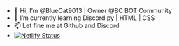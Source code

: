 - 👋 Hi, I’m @BlueCat9013 | Owner @BC BOT Community
- 🌱 I’m currently learning Discord.py | HTML | CSS
- 📫 Let fine me at Github and Discord
- [![Netlify Status](https://api.netlify.com/api/v1/badges/4c75158b-f32a-48bc-8533-b15f48acf33f/deploy-status)](https://bcbot.fun)
<!---
BlueCat9013/BlueCat9013 is a ✨ special ✨ repository because its `README.md` (this file) appears on your GitHub profile.
You can click the Preview link to take a look at your changes.
--->
